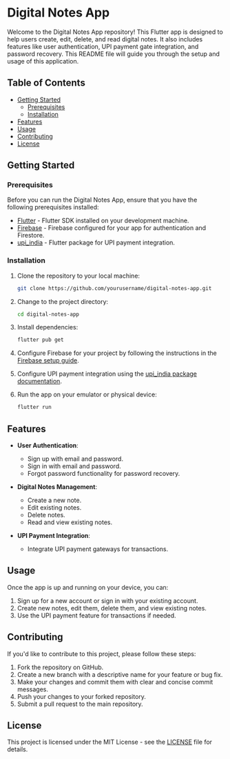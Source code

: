 # Digital Notes App

Welcome to the Digital Notes App repository! This Flutter app is designed to help users create, edit, delete, and read digital notes. It also includes features like user authentication, UPI payment gate integration, and password recovery. This README file will guide you through the setup and usage of this application.

## Table of Contents

- [Getting Started](#getting-started)
  - [Prerequisites](#prerequisites)
  - [Installation](#installation)
- [Features](#features)
- [Usage](#usage)
- [Contributing](#contributing)
- [License](#license)

## Getting Started

### Prerequisites

Before you can run the Digital Notes App, ensure that you have the following prerequisites installed:

- [Flutter](https://flutter.dev/docs/get-started/install) - Flutter SDK installed on your development machine.
- [Firebase](https://firebase.google.com/docs/flutter/setup) - Firebase configured for your app for authentication and Firestore.
- [upi_india](https://pub.dev/packages/upi_india) - Flutter package for UPI payment integration.

### Installation

1. Clone the repository to your local machine:

   ```bash
   git clone https://github.com/yourusername/digital-notes-app.git
   ```

2. Change to the project directory:

   ```bash
   cd digital-notes-app
   ```

3. Install dependencies:

   ```bash
   flutter pub get
   ```

4. Configure Firebase for your project by following the instructions in the [Firebase setup guide](https://firebase.google.com/docs/flutter/setup).

5. Configure UPI payment integration using the [upi_india package documentation](https://pub.dev/packages/upi_india).

6. Run the app on your emulator or physical device:

   ```bash
   flutter run
   ```

## Features

- **User Authentication**:
  - Sign up with email and password.
  - Sign in with email and password.
  - Forgot password functionality for password recovery.

- **Digital Notes Management**:
  - Create a new note.
  - Edit existing notes.
  - Delete notes.
  - Read and view existing notes.

- **UPI Payment Integration**:
  - Integrate UPI payment gateways for transactions.

## Usage

Once the app is up and running on your device, you can:

1. Sign up for a new account or sign in with your existing account.
2. Create new notes, edit them, delete them, and view existing notes.
3. Use the UPI payment feature for transactions if needed.

## Contributing

If you'd like to contribute to this project, please follow these steps:

1. Fork the repository on GitHub.
2. Create a new branch with a descriptive name for your feature or bug fix.
3. Make your changes and commit them with clear and concise commit messages.
4. Push your changes to your forked repository.
5. Submit a pull request to the main repository.

## License

This project is licensed under the MIT License - see the [LICENSE](LICENSE) file for details.

